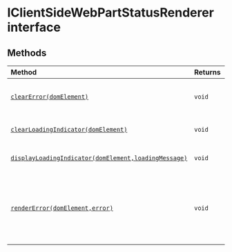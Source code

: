 # IClientSideWebPartStatusRenderer interface













## Methods

| Method	   |  Returns	| Description|
|:-------------|:-------|:-----------|
|[`clearError(domElement)`](clearerror-yeto9.md)      | `void` | Clear the webpart error message. |
|[`clearLoadingIndicator(domElement)`](clearloadingindicator-khpu9.md)      | `void` | Clear the loading indicator. |
|[`displayLoadingIndicator(domElement,loadingMessage)`](displayloadingindicator-bayy9.md)      | `void` | Display a loading spinner. |
|[`renderError(domElement,error)`](rendererror-aum89.md)      | `void` | Render the provided error message in the webpart container div. |



